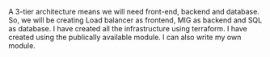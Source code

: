 A 3-tier architecture means we will need front-end, backend and database. 
So, we will be creating Load balancer as frontend, MIG as backend and SQL as database.
I have created all the infrastructure using terraform. I have created using the publically available module. I can also write my own module.
